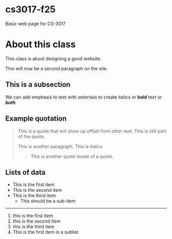 # cs3017-f25
Basic web page for CS-3017

# About this class
This class is about designing a good website.  

This will now be a second paragraph on the site. 

## This is a subsection 
We can add emphasis to text with *asterisks* to create italics or **bold** text or ***both*** 

## Example quotation
> This is a quote that will show up offset from other text.
> This is still part of the quote.
>
> This is another paragraph. This is *italics*
>
>> This is another quote inside of a quote. 

## Lists of data 

+ This is the first item
+ This is the second item
+ This is the third item
  + This should be a sub-item

------------------------------------
 
1. this is the first item
2. this is the second item
3. this is the third item
  1. This is the first item in a sublist 

